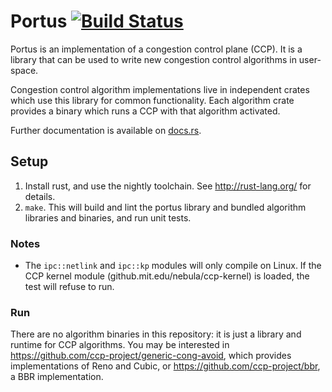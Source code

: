 # Portus [![Build Status](https://travis-ci.org/ccp-project/portus.svg?branch=master)](https://travis-ci.org/ccp-project/portus)

Portus is an implementation of a congestion control plane (CCP).
It is a library that can be used to write new congestion control
algorithms in user-space. 

Congestion control algorithm implementations live in independent crates
which use this library for common functionality. Each algorithm crate
provides a binary which runs a CCP with that algorithm activated.

Further documentation is available on [docs.rs](https://docs.rs/portus).

## Setup

1. Install rust, and use the nightly toolchain. See http://rust-lang.org/ for details.
2. `make`. This will build and lint the portus library and bundled algorithm libraries and binaries, and run unit tests.

### Notes

- The `ipc::netlink` and `ipc::kp` modules will only compile on Linux. If the CCP kernel module (github.mit.edu/nebula/ccp-kernel) is loaded, the test will refuse to run.

### Run

There are no algorithm binaries in this repository: it is just a library and runtime for CCP algorithms. You may be interested in https://github.com/ccp-project/generic-cong-avoid, which provides implementations of Reno and Cubic, or https://github.com/ccp-project/bbr, a BBR implementation.
